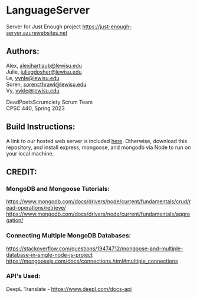 # LanguageServer  
Server for Just Enough project
https://just-enough-server.azurewebsites.net  
  
    
## Authors:  
Alex, alexjhartlaub@lewisu.edu  
Julie, juliegdosher@lewisu.edu  
Le, vynle@lewisu.edu  
Soren, sorencthrawl@lewisu.edu  
Vy, vykle@lewisu.edu  
     
DeadPoetsScrumciety Scrum Team   
CPSC 440, Spring 2023    
    
   
## Build Instructions:  
A link to our hosted web server is included [here](https://just-enough-server.azurewebsites.net). Otherwise, download this repository, and install express, mongoose, and mongodb via Node to run on your local machine.
     
    
## CREDIT:   
### MongoDB and Mongoose Tutorials:    
https://www.mongodb.com/docs/drivers/node/current/fundamentals/crud/read-operations/retrieve/  
https://www.mongodb.com/docs/drivers/node/current/fundamentals/aggregation/  
    
     
### Connecting Multiple MongoDB Databases:  
https://stackoverflow.com/questions/19474712/mongoose-and-multiple-database-in-single-node-js-project  
https://mongoosejs.com/docs/connections.html#multiple_connections  
   
    
### API's Used:  
DeepL Translate - https://www.deepl.com/docs-api  
